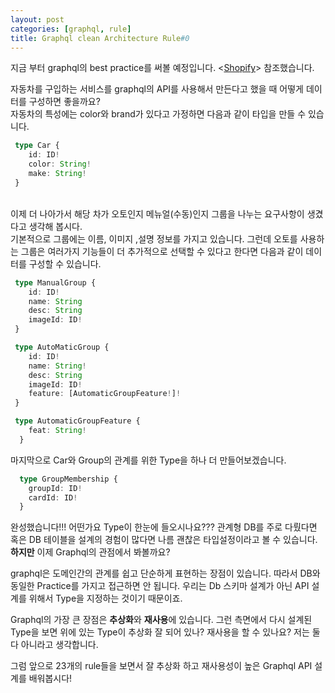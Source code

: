 ```yaml
---
layout: post
categories: [graphql, rule]
title: Graphql clean Architecture Rule#0
---
```



지금 부터 graphql의 best practice를 써볼 예정입니다. <[Shopify](https://github.com/Shopify/graphql-design-tutorial)> 참조했습니다.

자동차를 구입하는 서비스를 graphql의 API를 사용해서 만든다고 했을 때 어떻게 데이터를 구성하면 좋을까요?<br>
자동차의 특성에는 color와 brand가 있다고 가정하면 다음과 같이 타입을 만들 수 있습니다.

```typescript
 type Car {
    id: ID!
    color: String!
    make: String!
 }
```
<br>
이제 더 나아가서 해당 차가 오토인지 메뉴얼(수동)인지 그룹을 나누는 요구사항이 생겼다고 생각해 봅시다.<br>
기본적으로 그룹에는 이름, 이미지 ,설명 정보를 가지고 있습니다. 
그런데 오토를 사용하는 그룹은 여러가지 기능들이 더 추가적으로 선택할 수 있다고 한다면 다음과 같이 데이터를 구성할 수 있습니다.

```typescript
 type ManualGroup {
    id: ID!
    name: String
    desc: String
    imageId: ID!
 }

 type AutoMaticGroup {
    id: ID!
    name: String!
    desc: String
    imageId: ID!
    feature: [AutomaticGroupFeature!]!
 }

 type AutomaticGroupFeature {
    feat: String!
  }
```

마지막으로 Car와 Group의 관계를 위한 Type을 하나 더 만들어보겠습니다.

```typescript
  type GroupMembership {
    groupId: ID!
    cardId: ID!
  }
```
완성했습니다!!! 어떤가요 Type이 한눈에 들오시나요??? 관계형 DB를 주로 다뤘다면 혹은 DB 테이블을 설계의 경험이 많다면 나름 괜찮은 타입설정이라고 볼 수 있습니다. <strong>하지만</strong> 이제 Graphql의 관점에서 봐볼까요?

graphql은 도메인간의 관계를 쉽고 단순하게 표현하는 장점이 있습니다. 따라서 DB와 동일한 Practice를 가지고 접근하면 안 됩니다. 우리는 Db 스키마 설계가 아닌 API 설계를 위해서 Type을 지정하는 것이기 때문이죠.

Graphql의 가장 큰 장점은 <strong>추상화</strong>와 <strong>재사용</strong>에 있습니다. 그런 측면에서 다시 설계된 Type을 보면 위에 있는 Type이 추상화 잘 되어 있나? 재사용을 할 수 있나요? 저는 둘 다 아니라고 생각합니다.

그럼 앞으로 23개의 rule들을 보면서 잘 추상화 하고 재사용성이 높은 Graphql API 설계를 배워봅시다!